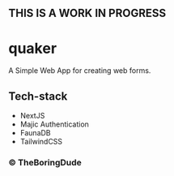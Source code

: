 ## THIS IS A WORK IN PROGRESS

# quaker

A Simple Web App for creating web forms.

## Tech-stack

- NextJS
- Majic Authentication
- FaunaDB
- TailwindCSS

### &copy; TheBoringDude
